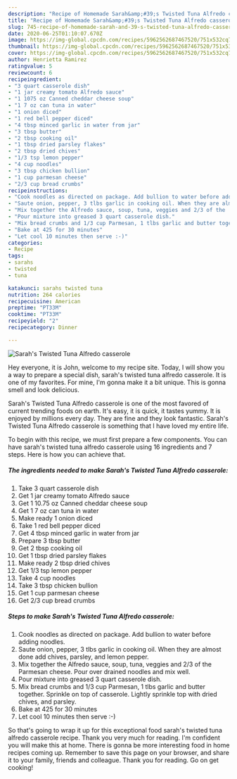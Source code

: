 ```yaml
---
description: "Recipe of Homemade Sarah&amp;#39;s Twisted Tuna Alfredo casserole"
title: "Recipe of Homemade Sarah&amp;#39;s Twisted Tuna Alfredo casserole"
slug: 745-recipe-of-homemade-sarah-and-39-s-twisted-tuna-alfredo-casserole
date: 2020-06-25T01:10:07.670Z
image: https://img-global.cpcdn.com/recipes/5962562687467520/751x532cq70/sarahs-twisted-tuna-alfredo-casserole-recipe-main-photo.jpg
thumbnail: https://img-global.cpcdn.com/recipes/5962562687467520/751x532cq70/sarahs-twisted-tuna-alfredo-casserole-recipe-main-photo.jpg
cover: https://img-global.cpcdn.com/recipes/5962562687467520/751x532cq70/sarahs-twisted-tuna-alfredo-casserole-recipe-main-photo.jpg
author: Henrietta Ramirez
ratingvalue: 5
reviewcount: 6
recipeingredient:
- "3 quart casserole dish"
- "1 jar creamy tomato Alfredo sauce"
- "1 1075 oz Canned cheddar cheese soup"
- "1 7 oz can tuna in water"
- "1 onion diced"
- "1 red bell pepper diced"
- "4 tbsp minced garlic in water from jar"
- "3 tbsp butter"
- "2 tbsp cooking oil"
- "1 tbsp dried parsley flakes"
- "2 tbsp dried chives"
- "1/3 tsp lemon pepper"
- "4 cup noodles"
- "3 tbsp chicken bullion"
- "1 cup parmesan cheese"
- "2/3 cup bread crumbs"
recipeinstructions:
- "Cook noodles as directed on package. Add bullion to water before adding noodles."
- "Saute onion, pepper, 3 tlbs garlic in cooking oil. When they are almost done add chives, parsley, and lemon pepper."
- "Mix together the Alfredo sauce, soup, tuna, veggies and 2/3 of the  Parmesan cheese. Pour over drained noodles and mix well."
- "Pour mixture into greased 3 quart casserole dish."
- "Mix bread crumbs and 1/3 cup Parmesan, 1 tlbs garlic and butter together.               Sprinkle on top of casserole. Lightly sprinkle top with dried chives, and parsley."
- "Bake at 425 for 30 minutes"
- "Let cool 10 minutes then serve :-)"
categories:
- Recipe
tags:
- sarahs
- twisted
- tuna

katakunci: sarahs twisted tuna 
nutrition: 264 calories
recipecuisine: American
preptime: "PT33M"
cooktime: "PT33M"
recipeyield: "2"
recipecategory: Dinner

---
```



![Sarah&#39;s Twisted Tuna Alfredo casserole](https://img-global.cpcdn.com/recipes/5962562687467520/751x532cq70/sarahs-twisted-tuna-alfredo-casserole-recipe-main-photo.jpg)

Hey everyone, it is John, welcome to my recipe site. Today, I will show you a way to prepare a special dish, sarah&#39;s twisted tuna alfredo casserole. It is one of my favorites. For mine, I'm gonna make it a bit unique. This is gonna smell and look delicious.

Sarah&#39;s Twisted Tuna Alfredo casserole is one of the most favored of current trending foods on earth. It's easy, it is quick, it tastes yummy. It is enjoyed by millions every day. They are fine and they look fantastic. Sarah&#39;s Twisted Tuna Alfredo casserole is something that I have loved my entire life.




To begin with this recipe, we must first prepare a few components. You can have sarah&#39;s twisted tuna alfredo casserole using 16 ingredients and 7 steps. Here is how you can achieve that.

<!--inarticleads1-->

##### The ingredients needed to make Sarah&#39;s Twisted Tuna Alfredo casserole:

1. Take 3 quart casserole dish
1. Get 1 jar creamy tomato Alfredo sauce
1. Get 1 10.75 oz Canned cheddar cheese soup
1. Get 1 7 oz can tuna in water
1. Make ready 1 onion diced
1. Take 1 red bell pepper diced
1. Get 4 tbsp minced garlic in water from jar
1. Prepare 3 tbsp butter
1. Get 2 tbsp cooking oil
1. Get 1 tbsp dried parsley flakes
1. Make ready 2 tbsp dried chives
1. Get 1/3 tsp lemon pepper
1. Take 4 cup noodles
1. Take 3 tbsp chicken bullion
1. Get 1 cup parmesan cheese
1. Get 2/3 cup bread crumbs




<!--inarticleads2-->

##### Steps to make Sarah&#39;s Twisted Tuna Alfredo casserole:

1. Cook noodles as directed on package. Add bullion to water before adding noodles.
1. Saute onion, pepper, 3 tlbs garlic in cooking oil. When they are almost done add chives, parsley, and lemon pepper.
1. Mix together the Alfredo sauce, soup, tuna, veggies and 2/3 of the  Parmesan cheese. Pour over drained noodles and mix well.
1. Pour mixture into greased 3 quart casserole dish.
1. Mix bread crumbs and 1/3 cup Parmesan, 1 tlbs garlic and butter together.               Sprinkle on top of casserole. Lightly sprinkle top with dried chives, and parsley.
1. Bake at 425 for 30 minutes
1. Let cool 10 minutes then serve :-)




So that's going to wrap it up for this exceptional food sarah&#39;s twisted tuna alfredo casserole recipe. Thank you very much for reading. I'm confident you will make this at home. There is gonna be more interesting food in home recipes coming up. Remember to save this page on your browser, and share it to your family, friends and colleague. Thank you for reading. Go on get cooking!
